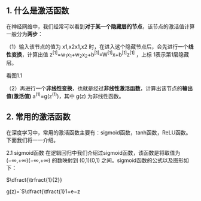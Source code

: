 ## 1. 什么是激活函数
在神经网络中，我们经常可以看到**对于某一个隐藏层的节点**，该节点的激活值计算一般分为**两步**：

（1）输入该节点的值为 x1,x2x1,x2 时，在进入这个隐藏节点后，会先进行一个**线性变换**，计算出值 z<sup>[1]</sup>=w<sub>1</sub>x<sub>1</sub>+w<sub>2</sub>x<sub>2</sub>+b<sup>[1]</sup>=W<sup>[1]</sup>x+b<sup>[1]</sup>z<sup>[1]</sup> ，上标 1表示第1层隐藏层。

看图1.1

（2）再进行一个**非线性变换**，也就是经过**非线性激活函数**，计算出该节点的**输出值(激活值)** a<sup>(1)</sup>=g(z<sup>(1)</sup>)，其中 g(z) 为非线性函数。
## 2. 常用的激活函数
在深度学习中，常用的激活函数主要有：sigmoid函数，tanh函数，ReLU函数。下面我们将一一介绍。

2.1 sigmoid函数
在逻辑回归中我们介绍过sigmoid函数，该函数是将取值为 (−∞,+∞)(−∞,+∞) 的数映射到 (0,1)(0,1) 之间。sigmoid函数的公式以及图形如下：

$\dfract{\trfract{1}{2}}

g(z)=`$\dfract{\tfract{1}1+e−z

